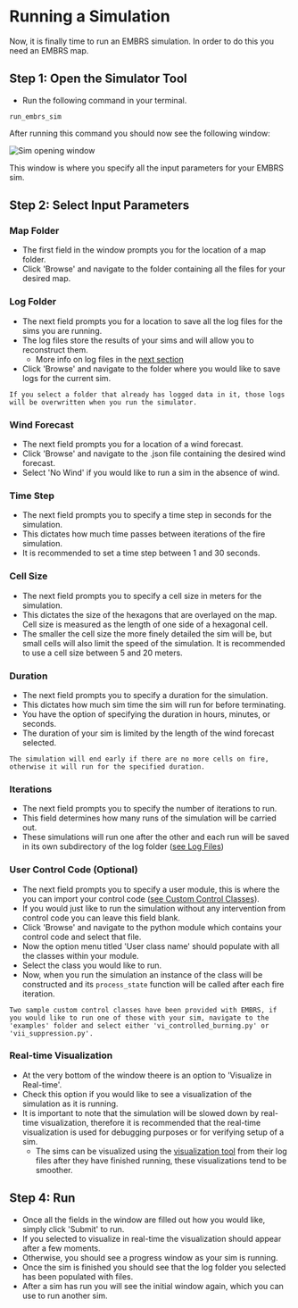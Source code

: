 # Running a Simulation
Now, it is finally time to run an EMBRS simulation. In order to do this you need an EMBRS map.


## Step 1: Open the Simulator Tool

- Run the following command in your terminal.

```
run_embrs_sim
```

After running this command you should now see the following window:

![Sim opening window](/images/sim_open_window.png)

This window is where you specify all the input parameters for your EMBRS sim.

## Step 2: Select Input Parameters

### Map Folder
- The first field in the window prompts you for the location of a map folder.
- Click 'Browse' and navigate to the folder containing all the files for your desired map.

### Log Folder
- The next field prompts you for a location to save all the log files for the sims you are running.
- The log files store the results of your sims and will allow you to reconstruct them.
    - More info on log files in the [next section](./log_files.md)
- Click 'Browse' and navigate to the folder where you would like to save logs for the current sim.

```{note}
If you select a folder that already has logged data in it, those logs will be overwritten when you run the simulator.
```

### Wind Forecast
- The next field prompts you for a location of a wind forecast.
- Click 'Browse' and navigate to the .json file containing the desired wind forecast.
- Select 'No Wind' if you would like to run a sim in the absence of wind.

### Time Step
- The next field prompts you to specify a time step in seconds for the simulation.
- This dictates how much time passes between iterations of the fire simulation.
- It is recommended to set a time step between 1 and 30 seconds.

### Cell Size
- The next field prompts you to specify a cell size in meters for the simulation.
- This dictates the size of the hexagons that are overlayed on the map. Cell size is measured as the length of one side of a hexagonal cell.
- The smaller the cell size the more finely detailed the sim will be, but small cells will also limit the speed of the simulation. It is recommended to use a cell size between 5 and 20 meters.

### Duration
- The next field prompts you to specify a duration for the simulation.
- This dictates how much sim time the sim will run for before terminating.
- You have the option of specifying the duration in hours, minutes, or seconds.
- The duration of your sim is limited by the length of the wind forecast selected.

```{note}
The simulation will end early if there are no more cells on fire, otherwise it will run for the specified duration.
```

### Iterations
- The next field prompts you to specify the number of iterations to run.
- This field determines how many runs of the simulation will be carried out.
- These simulations will run one after the other and each run will be saved in its own subdirectory of the log folder ([see Log Files](./log_files.md))

### User Control Code (Optional)
- The next field prompts you to specify a user module, this is where the you can import your control code ([see Custom Control Classes](./user_code.md)).
- If you would just like to run the simulation without any intervention from control code you can leave this field blank.
- Click 'Browse' and navigate to the python module which contains your control code and select that file.
- Now the option menu titled 'User class name' should populate with all the classes within your module.
- Select the class you would like to run.
- Now, when you run the simulation an instance of the class will be constructed and its `process_state` function will be called after each fire iteration.

```{note}
Two sample custom control classes have been provided with EMBRS, if you would like to run one of those with your sim, navigate to the 'examples' folder and select either 'vi_controlled_burning.py' or 'vii_suppression.py'.
```

### Real-time Visualization
- At the very bottom of the window theere is an option to 'Visualize in Real-time'.
- Check this option if you would like to see a visualization of the simulation as it is running.
- It is important to note that the simulation will be slowed down by real-time visualization, therefore it is recommended that the real-time visualization is used for debugging purposes or for verifying setup of a sim.
    - The sims can be visualized using the [visualization tool](./visualization.md) from their log files after they have finished running, these visualizations tend to be smoother.

## Step 4: Run
- Once all the fields in the window are filled out how you would like, simply click 'Submit' to run.
- If you selected to visualize in real-time the visualization should appear after a few moments.
- Otherwise, you should see a progress window as your sim is running.
- Once the sim is finished you should see that the log folder you selected has been populated with files.
- After a sim has run you will see the initial window again, which you can use to run another sim.